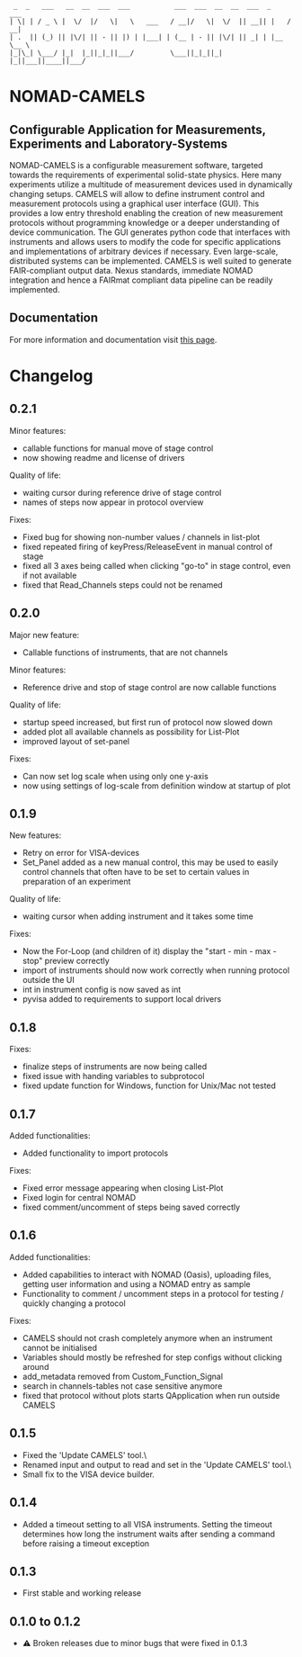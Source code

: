 
```
 _  _   ___   __  __  ___  ___           ___  ___  __  __  ___  _     ___ 
| \| | / _ \ |  \/  |/   \|   \   ___   / __|/   \|  \/  || __|| |   / __|
| .  || (_) || |\/| || - || |) | |___| | (__ | - || |\/| || _| | |__ \__ \
|_|\_| \___/ |_|  |_||_|_||___/         \___||_|_||_|  |_||___||____||___/
```
# NOMAD-CAMELS
## Configurable Application for Measurements, Experiments and Laboratory-Systems  

NOMAD-CAMELS is a configurable measurement software, targeted towards the requirements of experimental solid-state physics. Here many experiments utilize a multitude of measurement devices used in dynamically changing setups. CAMELS will allow to define instrument control and measurement protocols using a graphical user interface (GUI). This provides a low entry threshold enabling the creation of new measurement protocols without programming knowledge or a deeper understanding of device communication. The GUI generates python code that interfaces with instruments and allows users to modify the code for specific applications and implementations of arbitrary devices if necessary. Even large-scale, distributed systems can be implemented. CAMELS is well suited to generate FAIR-compliant output data. Nexus standards, immediate NOMAD integration and hence a FAIRmat compliant data pipeline can be readily implemented.


## Documentation

For more information and documentation visit [this page](https://fau-lap.github.io/NOMAD-CAMELS/).

# Changelog
## 0.2.1
Minor features:
- callable functions for manual move of stage control
- now showing readme and license of drivers

Quality of life:
- waiting cursor during reference drive of stage control
- names of steps now appear in protocol overview

Fixes:
- Fixed bug for showing non-number values / channels in list-plot
- fixed repeated firing of keyPress/ReleaseEvent in manual control of stage
- fixed all 3 axes being called when clicking "go-to" in stage control, even if not available
- fixed that Read_Channels steps could not be renamed

## 0.2.0
Major new feature:
- Callable functions of instruments, that are not channels

Minor features:
- Reference drive and stop of stage control are now callable functions

Quality of life:
- startup speed increased, but first run of protocol now slowed down
- added plot all available channels as possibility for List-Plot
- improved layout of set-panel

Fixes:
- Can now set log scale when using only one y-axis
- now using settings of log-scale from definition window at startup of plot

## 0.1.9
New features:
- Retry on error for VISA-devices
- Set_Panel added as a new manual control, this may be used to easily control channels that often have to be set to certain values in preparation of an experiment

Quality of life:
- waiting cursor when adding instrument and it takes some time

Fixes:
- Now the For-Loop (and children of it) display the "start - min - max - stop" preview correctly
- import of instruments should now work correctly when running protocol outside the UI
- int in instrument config is now saved as int
- pyvisa added to requirements to support local drivers

## 0.1.8
Fixes:
- finalize steps of instruments are now being called
- fixed issue with handing variables to subprotocol
- fixed update function for Windows, function for Unix/Mac not tested

## 0.1.7
Added functionalities:
- Added functionality to import protocols

Fixes:
- Fixed error message appearing when closing List-Plot
- Fixed login for central NOMAD
- fixed comment/uncomment of steps being saved correctly

## 0.1.6
Added functionalities:
- Added capabilities to interact with NOMAD (Oasis), uploading files, getting user information and using a NOMAD entry as sample
- Functionality to comment / uncomment steps in a protocol for testing / quickly changing a protocol

Fixes:
- CAMELS should not crash completely anymore when an instrument cannot be initialised
- Variables should mostly be refreshed for step configs without clicking around
- add_metadata removed from Custom_Function_Signal
- search in channels-tables not case sensitive anymore
- fixed that protocol without plots starts QApplication when run outside CAMELS

## 0.1.5
- Fixed the 'Update CAMELS' tool.\
- Renamed input and output to read and set in the 'Update CAMELS' tool.\
- Small fix to the VISA device builder.

## 0.1.4
- Added a timeout setting to all VISA instruments. Setting the timeout determines how long the instrument waits after sending a command before raising a timeout exception

## 0.1.3
- First stable and working release

## 0.1.0 to 0.1.2 
- &#9888; Broken releases due to minor bugs that were fixed in 0.1.3
